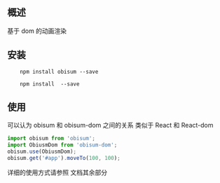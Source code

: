 ## 概述

基于 dom 的动画渲染

## 安装

```shell
    npm install obisum --save
```

```shell
    npm install  --save
```

## 使用

可以认为 obisum 和 obisum-dom 之间的关系 类似于 React 和 React-dom

```js
import obisum from 'obisum';
import ObiusmDom from 'obisum-dom';
obisum.use(ObiusmDom);
obisum.get('#app').moveTo(100, 100);
```

详细的使用方式请参照 文档其余部分
